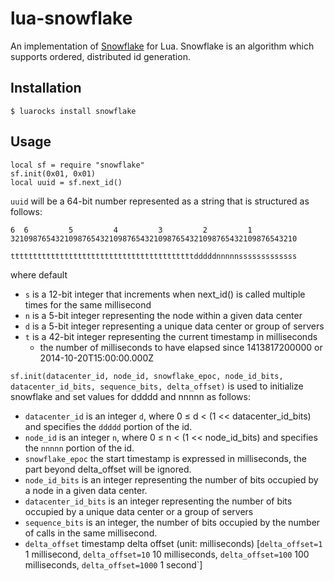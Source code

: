 lua-snowflake
=============

An implementation of [Snowflake](https://blog.twitter.com/2010/announcing-snowflake) for Lua. Snowflake is an algorithm
which supports ordered, distributed id generation. 

Installation
------------

    $ luarocks install snowflake
     
Usage
-----

    local sf = require "snowflake"
    sf.init(0x01, 0x01)
    local uuid = sf.next_id()

`uuid` will be a 64-bit number represented as a string that is structured as follows:

    6  6         5         4         3         2         1         
    3210987654321098765432109876543210987654321098765432109876543210
    
    tttttttttttttttttttttttttttttttttttttttttdddddnnnnnsssssssssssss

where default

* `s` is a 12-bit integer that increments when next_id() is called multiple times for the same millisecond
* `n` is a 5-bit integer representing the node within a given data center
* `d` is a 5-bit integer representing a unique data center or group of servers
* `t` is a 42-bit integer representing the current timestamp in milliseconds
    * the number of milliseconds to have elapsed since 1413817200000 or 2014-10-20T15:00:00.000Z

`sf.init(datacenter_id, node_id, snowflake_epoc, node_id_bits, datacenter_id_bits, sequence_bits, delta_offset)` is used to initialize snowflake and set values for ddddd and nnnnn as follows:

* `datacenter_id` is an integer `d`, where 0 ≤ d < (1 << datacenter_id_bits) and specifies the `ddddd` portion of the id.
* `node_id` is an integer `n`, where 0 ≤ n < (1 << node_id_bits) and specifies the `nnnnn` portion of the id.
* `snowflake_epoc` the start timestamp is expressed in milliseconds, the part beyond delta_offset will be ignored.
* `node_id_bits` is an integer representing the number of bits occupied by a node in a given data center.
* `datacenter_id_bits` is an integer representing the number of bits occupied by a unique data center or a group of servers
* `sequence_bits` is an integer, the number of bits occupied by the number of calls in the same millisecond.
* `delta_offset` timestamp delta offset (unit: milliseconds) [`delta_offset=1` 1 millisecond, `delta_offset=10` 10 milliseconds, `delta_offset=100` 100 milliseconds, `delta_offset=1000` 1 second`]
